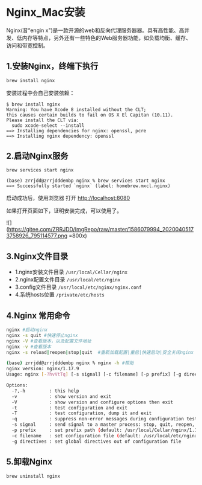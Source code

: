 # Nginx_Mac安装


Nginx(音“engin x")是一款开源的web和反向代理服务器器。具有高性能、高并发、低内存等特点，另外还有一些特色的Web服务器功能，如负载均衡、缓存、访问和带宽控制。


## 1.安装Nginx，终端下执行

```bash
brew install nginx
```

安装过程中会自己安装依赖：

```shell
$ brew install nginx
Warning: You have Xcode 8 installed without the CLT;
this causes certain builds to fail on OS X El Capitan (10.11).
Please install the CLT via:
  sudo xcode-select --install
==> Installing dependencies for nginx: openssl, pcre
==> Installing nginx dependency: openssl
```

## 2.启动Nginx服务

```shell
brew services start nginx
```

```shell
(base) zrrjdd@zrrjdddembp nginx % brew services start nginx
==> Successfully started `nginx` (label: homebrew.mxcl.nginx)
```

启动成功后，使用浏览器 打开 [http://localhost:8080](http://localhost:8080)

如果打开页面如下，证明安装完成，可以使用了。

![](https://gitee.com/ZRRJDD/ImgRepo/raw/master/1586079994_20200405173758926_795114577.png =800x)

## 3.Nginx文件目录

- 1.nginx安装文件目录 `/usr/local/Cellar/nginx`
- 2.nginx配置文件目录 `/usr/local/etc/nginx`
- 3.config文件目录 `/usr/local/etc/nginx/nginx.conf`
- 4.系统hosts位置 `/private/etc/hosts`

## 4.Nginx 常用命令

```bash
nginx #启动nginx
nginx -s quit #快速停止nginx
nginx -V #查看版本，以及配置文件地址
nginx -v #查看版本
nginx -s reload|reopen|stop|quit  #重新加载配置|重启|快速启动|安全关闭nginx
```

```bash
(base) zrrjdd@zrrjdddembp nginx % nginx -h #帮助
nginx version: nginx/1.17.9
Usage: nginx [-?hvVtTq] [-s signal] [-c filename] [-p prefix] [-g directives]

Options:
  -?,-h         : this help
  -v            : show version and exit
  -V            : show version and configure options then exit
  -t            : test configuration and exit
  -T            : test configuration, dump it and exit
  -q            : suppress non-error messages during configuration testing
  -s signal     : send signal to a master process: stop, quit, reopen, reload
  -p prefix     : set prefix path (default: /usr/local/Cellar/nginx/1.17.9/)
  -c filename   : set configuration file (default: /usr/local/etc/nginx/nginx.conf)
  -g directives : set global directives out of configuration file

```

## 5.卸载Nginx

```bash
brew uninstall nginx
```